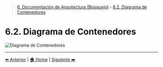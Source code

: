 > [6. Documentación de Arquitectura (Bosquejo)](../6.md) › [6.2. Diagrama de Contenedores](6.2.md)

# 6.2. Diagrama de Contenedores

![Diagrama de Contenedores](./diagram/dcontenedores.svg.svg)

---

[⬅️ Anterior](../6.1/6.1.md) | [🏠 Home](../../README.md) | [Siguiente ➡️](../6.3/6.3.md)